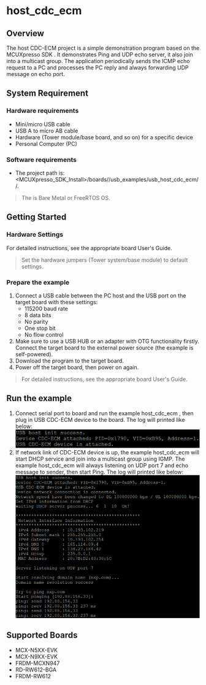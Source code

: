 # host_cdc_ecm



## Overview

The host CDC-ECM project is a simple demonstration program based on the MCUXpresso SDK . It demonstrates Ping and UDP echo server, it also join into a multicast group. The application periodically sends the ICMP echo request to a PC and processes the PC reply and always forwarding UDP message on echo port.

## System Requirement

### Hardware requirements

- Mini/micro USB cable
- USB A to micro AB cable
- Hardware (Tower module/base board, and so on) for a specific device
- Personal Computer (PC)

### Software requirements

- The project path is:
<br> <MCUXpresso_SDK_Install>/boards/<board>/usb_examples/usb_host_cdc_ecm/<rtos>/<toolchain>.
> The <rtos> is Bare Metal or FreeRTOS OS.


## Getting Started

### Hardware Settings

For detailed instructions, see the appropriate board User's Guide.
> Set the hardware jumpers (Tower system/base module) to default settings.


### Prepare the example 

1.  Connect a USB cable between the PC host and the USB port on the target board with these settings:
    - 115200 baud rate
    - 8 data bits
    - No parity
    - One stop bit
    - No flow control
2.  Make sure to use a USB HUB or an adapter with OTG functionality firstly. Connect the target board to the external power source (the example is self-powered).
3.  Download the program to the target board.
4.  Power off the target board, then power on again.

> For detailed instructions, see the appropriate board User's Guide.

## Run the example

1.  Connect serial port to board and run the example host_cdc_ecm , then plug in USB CDC-ECM device to the board. The log will printed like below:
<br>![Host enumerates CDC-ECM device](device_attach.png "Host enumerates CDC-ECM device")
2.  If network link of CDC-ECM device is up, the example host_cdc_ecm will start DHCP service and join into a multicast group using IGMP. The example host_cdc_ecm will always listening on UDP port 7 and echo message to sender, then start Ping. The log will printed like below:
<br>![Host running](device_run.png "Host running")



## Supported Boards
- MCX-N5XX-EVK
- MCX-N9XX-EVK
- FRDM-MCXN947
- RD-RW612-BGA
- FRDM-RW612
